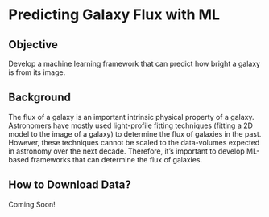 # Predicting Galaxy Flux with ML

## Objective
Develop a machine learning framework that can predict how bright a galaxy is from its image.

## Background 
The flux of a galaxy is an important intrinsic physical property of a galaxy. Astronomers have mostly used light-profile fitting techniques (fitting a 2D model to the image of a galaxy) to determine the flux of galaxies in the past. However, these techniques cannot be scaled to the data-volumes expected in astronomy over the next decade. Therefore, it’s important to develop ML-based frameworks that can determine the flux of galaxies.

## How to Download Data?
Coming Soon! 
